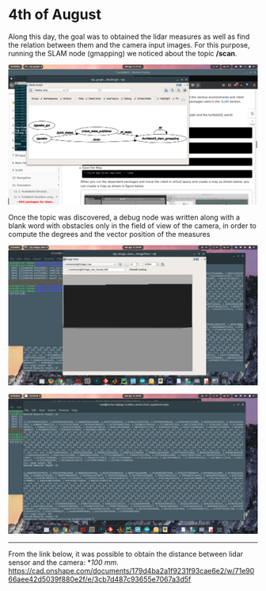 # 4th of August

Along this day, the goal was to obtained the lidar measures as well as find the relation between them and the camera input images. For this purpose, running the SLAM node (gmapping) we noticed about the topic **/scan**.

![alt text](https://github.com/vmarlasco/hello-world/blob/journalist/journal/08_04/Screenshot%20from%202018-08-04%2017-22-23.png
 "topic discover")
 
Once the topic was discovered, a debug node was written along with a blank word with obstacles only in the field of view of the camera, in order to compute the degrees and the vector position of the measures

![alt text](https://github.com/vmarlasco/hello-world/blob/journalist/journal/08_04/Screenshot%20from%202018-08-04%2019-49-32.png
 "topic discover")
 
 ![alt text](https://github.com/vmarlasco/hello-world/blob/journalist/journal/08_04/Screenshot%20from%202018-08-04%2019-50-11.png
 "topic discover")
 
 ---------------------------------------------------------------------------------------------------------------------------------
 From the link below, it was possible to obtain the distance between lidar sensor and the camera: **100 mm*.
 https://cad.onshape.com/documents/179d4ba2a1f9231f93cae6e2/w/71e9066aee42d5039f880e2f/e/3cb7d487c93655e7067a3d5f
